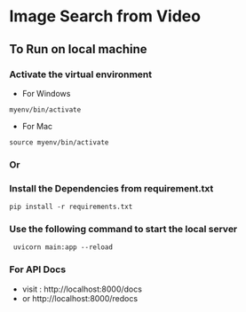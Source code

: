# Image Search from Video

## To Run on local machine

### Activate the virtual environment
- For Windows
```
myenv/bin/activate
```
- For Mac
```
source myenv/bin/activate
```
### Or
### Install the Dependencies from requirement.txt
```
pip install -r requirements.txt
```
### Use the following command to start the local server
```
 uvicorn main:app --reload 
```
### For API Docs 
- visit : http://localhost:8000/docs
- or http://localhost:8000/redocs
